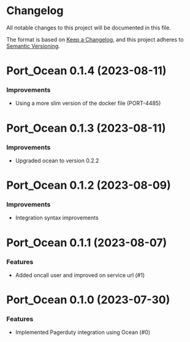 # Changelog

All notable changes to this project will be documented in this file.

The format is based on [Keep a Changelog](https://keepachangelog.com/en/1.0.0/),
and this project adheres to [Semantic Versioning](https://semver.org/spec/v2.0.0.html).

<!-- towncrier release notes start -->

# Port_Ocean 0.1.4 (2023-08-11)

### Improvements

- Using a more slim version of the docker file (PORT-4485)


# Port_Ocean 0.1.3 (2023-08-11)

### Improvements

- Upgraded ocean to version 0.2.2


# Port_Ocean 0.1.2 (2023-08-09)

### Improvements

- Integration syntax improvements


# Port_Ocean 0.1.1 (2023-08-07)

### Features

- Added oncall user and improved on service url (#1)


# Port_Ocean 0.1.0 (2023-07-30)

### Features

- Implemented Pagerduty integration using Ocean (#0)
